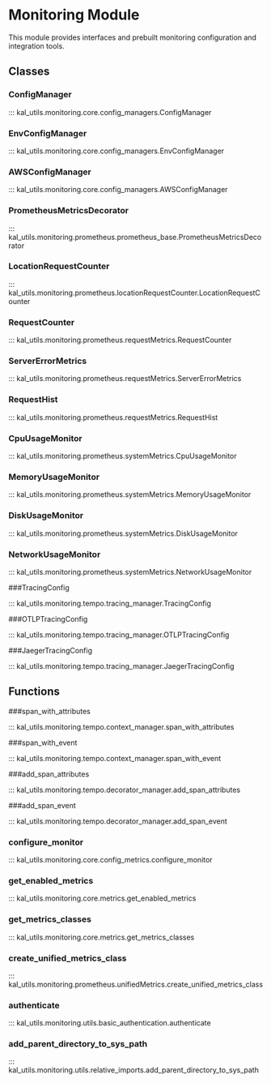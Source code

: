 # Monitoring Module

This module provides interfaces and prebuilt monitoring configuration and integration tools.

## Classes

### ConfigManager

::: kal_utils.monitoring.core.config_managers.ConfigManager

### EnvConfigManager

::: kal_utils.monitoring.core.config_managers.EnvConfigManager

### AWSConfigManager

::: kal_utils.monitoring.core.config_managers.AWSConfigManager

### PrometheusMetricsDecorator

::: kal_utils.monitoring.prometheus.prometheus_base.PrometheusMetricsDecorator

### LocationRequestCounter

::: kal_utils.monitoring.prometheus.locationRequestCounter.LocationRequestCounter

### RequestCounter

::: kal_utils.monitoring.prometheus.requestMetrics.RequestCounter

### ServerErrorMetrics

::: kal_utils.monitoring.prometheus.requestMetrics.ServerErrorMetrics

### RequestHist

::: kal_utils.monitoring.prometheus.requestMetrics.RequestHist

### CpuUsageMonitor

::: kal_utils.monitoring.prometheus.systemMetrics.CpuUsageMonitor

### MemoryUsageMonitor

::: kal_utils.monitoring.prometheus.systemMetrics.MemoryUsageMonitor

### DiskUsageMonitor

::: kal_utils.monitoring.prometheus.systemMetrics.DiskUsageMonitor

### NetworkUsageMonitor

::: kal_utils.monitoring.prometheus.systemMetrics.NetworkUsageMonitor

###TracingConfig

::: kal_utils.monitoring.tempo.tracing_manager.TracingConfig

###OTLPTracingConfig

::: kal_utils.monitoring.tempo.tracing_manager.OTLPTracingConfig

###JaegerTracingConfig

::: kal_utils.monitoring.tempo.tracing_manager.JaegerTracingConfig

## Functions
###span_with_attributes

::: kal_utils.monitoring.tempo.context_manager.span_with_attributes

###span_with_event

::: kal_utils.monitoring.tempo.context_manager.span_with_event

###add_span_attributes

::: kal_utils.monitoring.tempo.decorator_manager.add_span_attributes

###add_span_event

::: kal_utils.monitoring.tempo.decorator_manager.add_span_event

### configure_monitor

::: kal_utils.monitoring.core.config_metrics.configure_monitor

### get_enabled_metrics

::: kal_utils.monitoring.core.metrics.get_enabled_metrics

### get_metrics_classes

::: kal_utils.monitoring.core.metrics.get_metrics_classes

### create_unified_metrics_class

::: kal_utils.monitoring.prometheus.unifiedMetrics.create_unified_metrics_class

### authenticate

::: kal_utils.monitoring.utils.basic_authentication.authenticate

### add_parent_directory_to_sys_path

::: kal_utils.monitoring.utils.relative_imports.add_parent_directory_to_sys_path